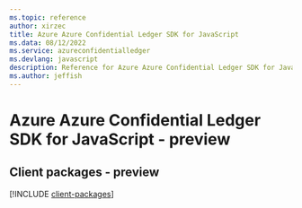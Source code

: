 ```yaml
---
ms.topic: reference
author: xirzec
title: Azure Azure Confidential Ledger SDK for JavaScript
ms.data: 08/12/2022
ms.service: azureconfidentialledger
ms.devlang: javascript
description: Reference for Azure Azure Confidential Ledger SDK for JavaScript
ms.author: jeffish
---
```

# Azure Azure Confidential Ledger SDK for JavaScript - preview

## Client packages - preview
[!INCLUDE [client-packages](azure-confidential-ledger-client-index.md)]
